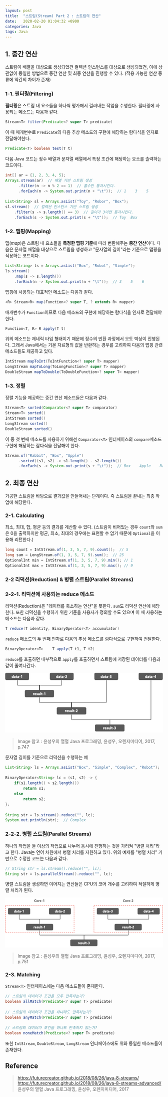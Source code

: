 ```yaml
---
layout: post
title:  "스트림(Stream) Part 2 : 스트림의 연산"
date:   2020-02-20 01:04:32 +0900
categories: Java
tags: Java
---
```


## 1. 중간 연산
스트림이 배열을 대상으로 생성되었건 컬렉션 인스턴스를 대상으로 생성되었건, 이에 상관없이 동일한 방법으로 중간 연산 및 최종 연산을 진행할 수 있다. (적용 가능한 연산 종류에 약간의 차이가 존재)

### 1-1. 필터링(Filtering)
**필터링**은 스트림 내 요소들을 하나씩 평가해서 걸러내는 작업을 수행한다. 필터링에 사용되는 메소드는 다음과 같다.
```java
Stream<T> filter(Predicate<? super T> predicate)
```
이 때 매개변수로 `Predicate`의 다음 추상 메소드의 구현에 해당하는 람다식을 인자로 전달해야한다.
```java
Predicate<T> boolean test(T t)
```

다음 Java 코드는 정수 배열과 문자열 배열에서 특정 조건에 해당하는 요소를 출력하는 코드이다.
```java
int[] ar = {1, 2, 3, 4, 5};
Arrays.stream(ar)  // 배열 기반 스트림 생성
      .filter(n -> n % 2 == 1)  // 홀수만 통과시킨다.
      .forEach(n -> System.out.print(n + "\t"));  // 1    3    5

List<String> sl = Arrays.asList("Toy", "Robor", "Box");
sl.stream()  // 컬렉션 인스턴스 기반 스트림 생성
    .filter(s -> s.length() == 3)  // 길이가 3이면 통과시킨다.
    .forEach(s -> System.out.print(s + "\t"));  // Toy  Box
```

### 1-2. 맵핑(Mapping)
맵(_map_)은 스트림 내 요소들을 **특정한 맵핑 기준**에 따라 변환해주는 **중간 연산**이다. 다음은 문자열 배열을 대상으로 스트림을 생성하고 "문자열의 길이"라는 기준으로 맵핑을 적용하는 코드이다.
```java
List<String> ls = Arrays.asList("Box", "Robot", "Simple");
ls.stream()
    .map(s -> s.length())
    .forEach(n -> System.out.print(n + "\t"));  // 3    5    6
```

맵핑에 사용되는 대표적인 메소드는 다음과 같다.
```java
<R> Stream<R> map(Function<? super T, ? extends R> mapper)
```
매개변수가 `Function`이므로 다음 메소드의 구현에 해당하는 람다식을 인자로 전달해야 한다.
```java
Function<T, R> R apply(T t)
```
위의 메소드는 제네릭 타입 형태이기 때문에 정수의 반환 과정에서 오토 박싱이 진행된다. 그래서 Java에서는 기본 자료형의 값을 반환하는 경우를 고려하여 다음의 맵핑 관련 메소드들도 제공하고 있다.
```java
IntStream mapToInt(ToIntFunction<? super T> mapper)
LongStream mapToLong(ToLongFunction<? super T> mapper)
DoubleStream mapToDouble(ToDoubleFunction<? super T> mapper)
```

### 1-3. 정렬
정렬 기능을 제공하는 중간 연산 메소드들은 다음과 같다.
```java
Stream<T> sorted(Comparator<? super T> comparator)
Stream<T> sorted()
IntStream sorted()
LongStream sorted()
DoubleStream sorted()
```
이 중 첫 번째 메소드를 사용하기 위해선 `Comparator<T>` 인터페이스의 `compare`메소드 구현에 해당하는 람다식을 전달해야 한다.
```java
Stream.of("Rabbit", "Box", "Apple")
      .sorted((s1, s2) -> s1.length() - s2.length())
      .forEach(s -> System.out.print(s + "\t"));  // Box    Apple    Rabbit
```

## 2. 최종 연산
가공한 스트림을 바탕으로 결과값을 만들어내는 단계이다. 즉 스트림을 끝내는 최종 작업에 해당한다.

### 2-1. Calculating
최소, 최대, 합, 평균 등의 결과를 계산할 수 있다. (스트림이 비어있는 경우 `count`와 `sum`은 0을 출력하지만 평균, 최소, 최대의 경우에는 표현할 수 없기 때문에 `Optional`을 이용해 리턴한다.)
```java
long count = IntStream.of(1, 3, 5, 7, 9).count();  // 5
long sum = LongStream.of(1, 3, 5, 7, 9).sum();  // 25
OptionalInt min = IntStream.of(1, 3, 5, 7, 9).min(); // 1
OptionalInt max = IntStream.of(1, 3, 5, 7, 9).max(); // 9
```

### 2-2 리덕션(Reduction) & 병렬 스트림(Parallel Streams)
### 2-2-1. 리덕션에 사용되는 reduce 메소드
리덕션(Reduction)은 "데이터를 축소하는 연산"을 뜻한다. `sum`도 리덕션 연산에 해당한다. 또한 리덕션을 수행하기 위한 기준을 사용자가 정의할 수도 있으며 이 때 사용하는 메소드는 다음과 같다.
```java
T reduce(T identity, BinaryOperator<T> accumulator)
```
`reduce` 메소드의 두 번째 인자로 다음의 추상 메소드를 람다식으로 구현하여 전달한다.
```java
BinaryOperator<T>    T apply(T t1, T t2)
```
`reduce`를 호출하면 내부적으로 `apply`를 호출하면서 스트림에 저장된 데이터를 다음과 같이 줄여나간다.

![image](/post_assets/2020-02-20/reduce.png)
> Image 참고 : 윤성우의 열혈 Java 프로그래밍, 윤성우, 오렌지미디어, 2017, p.747

문자열 길이를 기준으로 리덕션을 수행하는 예
```java
List<String> ls = Arrays.asList("Box", "Simple", "Complex", "Robot");

BinaryOperator<String> lc = (s1, s2) -> {
    if(s1.length() > s2.length())
        return s1;
    else
        return s2;
};

String str = ls.stream().reduce("", lc);
System.out.println(str);  // Complex
```

### 2-2-2. 병렬 스트림(Parallel Streams)
하나의 작업을 둘 이상의 작업으로 나누어 동시에 진행하는 것을 가리켜 "병렬 처리"라고 한다. Java는 언어 차원에서 병렬 처리를 지원하고 있다. 위의 예제를 "병렬 처리" 기반으로 수정한 코드는 다음과 같다.
```java
// String str = ls.stream().reduce("", lc);
String str = ls.parallelStream().reduce("", lc);
```
병렬 스트림을 생성하면 이어지는 연산들은 CPU의 코어 개수를 고려하여 적절하게 병렬 처리가 된다. 

  
![image](/post_assets/2020-02-20/parallel-processing.png)
> Image 참고 : 윤성우의 열혈 Java 프로그래밍, 윤성우, 오렌지미디어, 2017, p.751


### 2-3. Matching

`Stream<T>` 인터페이스에는 다음 메소드들이 존재한다.
```java
// 스트림의 데이터가 조건을 모두 만족하는가?
boolean allMatch(Predicate<? super T> predicate)

// 스트림의 데이터가 조건을 하나라도 만족하는가?
boolean anyMatch(Predicate<? super T> predicate)

// 스트림의 데이터가 조건을 하나도 만족하지 않는가?
boolean noneMatch(Predicate<? super T> predicate)
```
또한 `IntStream`, `DoubleStream`, `LongStream` 인터페이스에도 위와 동일한 메소드들이 존재한다.

## Reference
> https://futurecreator.github.io/2018/08/26/java-8-streams/ <br>
> https://futurecreator.github.io/2018/08/26/java-8-streams-advanced/ <br>
> 윤성우의 열혈 Java 프로그래밍, 윤성우, 오렌지미디어, 2017